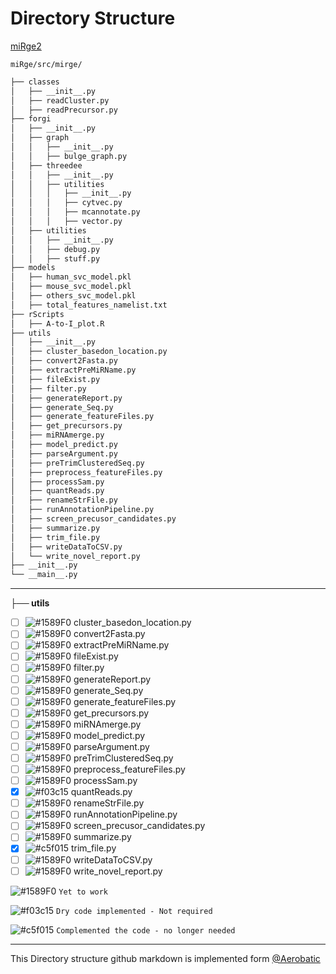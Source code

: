 
# Directory Structure
[miRge2](https://github.com/mhalushka/miRge/tree/master/src/mirge)
```
miRge/src/mirge/
```

```bash
├── classes
│   ├── __init__.py 
│   ├── readCluster.py
│   ├── readPrecursor.py
├── forgi
│   ├── __init__.py 
│   ├── graph
│   │   ├── __init__.py
│   │   ├── bulge_graph.py
│   ├── threedee
│   │   ├── __init__.py
│   │   ├── utilities
│   │   │   ├── __init__.py
│   │   │   ├── cytvec.py
│   │   │   ├── mcannotate.py
│   │   │   ├── vector.py
│   ├── utilities
│   │   ├── __init__.py
│   │   ├── debug.py
│   │   ├── stuff.py
├── models
│   ├── human_svc_model.pkl
│   ├── mouse_svc_model.pkl
│   ├── others_svc_model.pkl
│   ├── total_features_namelist.txt
├── rScripts
│   ├── A-to-I_plot.R
├── utils
│   ├── __init__.py
│   ├── cluster_basedon_location.py
│   ├── convert2Fasta.py
│   ├── extractPreMiRName.py
│   ├── fileExist.py
│   ├── filter.py
│   ├── generateReport.py
│   ├── generate_Seq.py
│   ├── generate_featureFiles.py
│   ├── get_precursors.py
│   ├── miRNAmerge.py
│   ├── model_predict.py
│   ├── parseArgument.py
│   ├── preTrimClusteredSeq.py
│   ├── preprocess_featureFiles.py
│   ├── processSam.py
│   ├── quantReads.py
│   ├── renameStrFile.py
│   ├── runAnnotationPipeline.py
│   ├── screen_precusor_candidates.py
│   ├── summarize.py
│   ├── trim_file.py
│   ├── writeDataToCSV.py
│   └── write_novel_report.py
├── __init__.py
└── __main__.py
```
___

**├── utils**

- [ ] ![#1589F0](https://placehold.it/15/1589F0/000000?text=+) cluster_basedon_location.py
- [ ] ![#1589F0](https://placehold.it/15/1589F0/000000?text=+) convert2Fasta.py
- [ ] ![#1589F0](https://placehold.it/15/1589F0/000000?text=+) extractPreMiRName.py
- [ ] ![#1589F0](https://placehold.it/15/1589F0/000000?text=+) fileExist.py
- [ ] ![#1589F0](https://placehold.it/15/1589F0/000000?text=+) filter.py
- [ ] ![#1589F0](https://placehold.it/15/1589F0/000000?text=+) generateReport.py
- [ ] ![#1589F0](https://placehold.it/15/1589F0/000000?text=+) generate_Seq.py
- [ ] ![#1589F0](https://placehold.it/15/1589F0/000000?text=+) generate_featureFiles.py
- [ ] ![#1589F0](https://placehold.it/15/1589F0/000000?text=+) get_precursors.py
- [ ] ![#1589F0](https://placehold.it/15/1589F0/000000?text=+) miRNAmerge.py
- [ ] ![#1589F0](https://placehold.it/15/1589F0/000000?text=+) model_predict.py
- [ ] ![#1589F0](https://placehold.it/15/1589F0/000000?text=+) parseArgument.py
- [ ] ![#1589F0](https://placehold.it/15/1589F0/000000?text=+) preTrimClusteredSeq.py
- [ ] ![#1589F0](https://placehold.it/15/1589F0/000000?text=+) preprocess_featureFiles.py
- [ ] ![#1589F0](https://placehold.it/15/1589F0/000000?text=+) processSam.py
- [x] ![#f03c15](https://placehold.it/15/f03c15/000000?text=+) quantReads.py
- [ ] ![#1589F0](https://placehold.it/15/1589F0/000000?text=+) renameStrFile.py
- [ ] ![#1589F0](https://placehold.it/15/1589F0/000000?text=+) runAnnotationPipeline.py
- [ ] ![#1589F0](https://placehold.it/15/1589F0/000000?text=+) screen_precusor_candidates.py
- [ ] ![#1589F0](https://placehold.it/15/1589F0/000000?text=+) summarize.py
- [x] ![#c5f015](https://placehold.it/15/c5f015/000000?text=+) trim_file.py
- [ ] ![#1589F0](https://placehold.it/15/1589F0/000000?text=+) writeDataToCSV.py
- [ ] ![#1589F0](https://placehold.it/15/1589F0/000000?text=+) write_novel_report.py

 ![#1589F0](https://placehold.it/15/1589F0/000000?text=+) `Yet to work`
 
 ![#f03c15](https://placehold.it/15/f03c15/000000?text=+) `Dry code implemented - Not required`
 
 ![#c5f015](https://placehold.it/15/c5f015/000000?text=+) `Complemented the code - no longer needed`
 ___
This Directory structure github markdown is implemented form [@Aerobatic](https://github.com/aerobatic/markdown-content/blob/master/docs/directory-structure.md)

